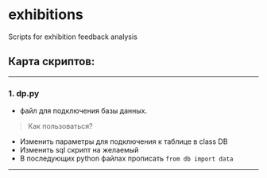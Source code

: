 # exhibitions
Scripts for exhibition feedback analysis

## Карта скриптов: 
---  
### 1. dp.py  
 - файл для подключения базы данных.  
> Как пользоваться?
* Изменить параметры для подключения к таблице в class DB
* Изменить sql скрипт на желаемый
* В последующих python файлах прописать `from db import data`
---

